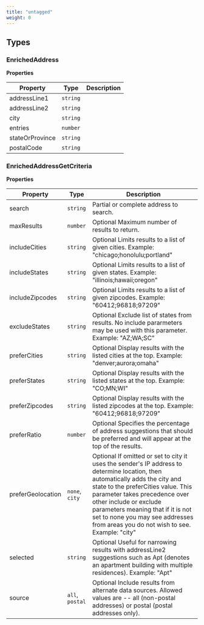 ```yaml
---
title: "untagged"
weight: 0
---
```




## Types
### EnrichedAddress



**Properties**

| Property | Type | Description |
| ---- | ---- | ----------- |
  | addressLine1 | `string`|  |
  | addressLine2 | `string`|  |
  | city | `string`|  |
  | entries | `number`|  |
  | stateOrProvince | `string`|  |
  | postalCode | `string`|  |



### EnrichedAddressGetCriteria



**Properties**

| Property | Type | Description |
| ---- | ---- | ----------- |
  | search | `string`| Partial or complete address to search. |
  | maxResults | `number`| Optional Maximum number of results to return. |
  | includeCities | `string`| Optional Limits results to a list of given cities. Example: "chicago;honolulu;portland" |
  | includeStates | `string`| Optional Limits results to a list of given states. Example: "illinois;hawaii;oregon" |
  | includeZipcodes | `string`| Optional Limits results to a list of given zipcodes. Example: "60412;96818;97209" |
  | excludeStates | `string`| Optional Exclude list of states from results. No include pararmeters may be used with this parameter. Example: "AZ;WA;SC" |
  | preferCities | `string`| Optional Display results with the listed cities at the top. Example: "denver;aurora;omaha" |
  | preferStates | `string`| Optional Display results with the listed states at the top. Example: "CO;MN;WI" |
  | preferZipcodes | `string`| Optional Display results with the listed zipcodes at the top. Example: "60412;96818;97209" |
  | preferRatio | `number`| Optional Specifies the percentage of address suggestions that should be preferred and will appear at the top of the results. |
  | preferGeolocation | `none`,  `city`| Optional If omitted or set to city it uses the sender's IP address to determine location, then automatically adds the city and state to the preferCities value. This parameter takes precedence over other include or exclude parameters meaning that if it is not set to none you may see addresses from areas you do not wish to see. Example: "city" |
  | selected | `string`| Optional Useful for narrowing results with addressLine2 suggestions such as Apt (denotes an apartment building with multiple residences). Example: "Apt" |
  | source | `all`,  `postal`| Optional Include results from alternate data sources. Allowed values are -- all (non-postal addresses) or postal (postal addresses only). |





